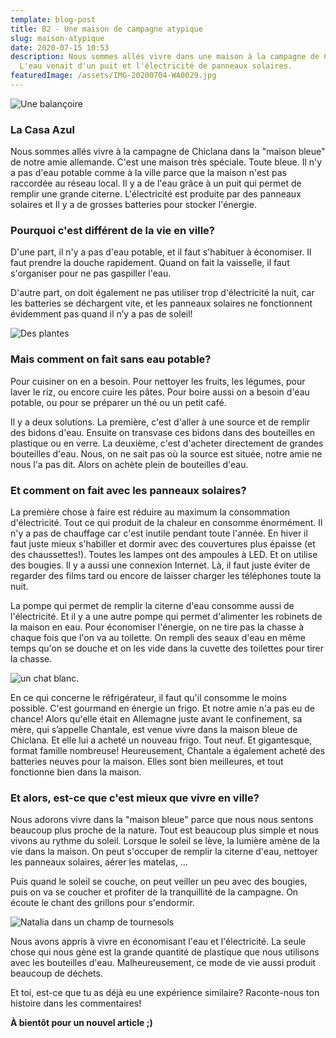 ```yaml
---
template: blog-post
title: B2 - Une maison de campagne atypique
slug: maison-atypique
date: 2020-07-15 10:53
description: Nous sommes allés vivre dans une maison à la campagne de Chiclana.
  L'eau venait d'un puit et l'électricité de panneaux solaires.
featuredImage: /assets/IMG-20200704-WA0029.jpg
---
```

![Une balançoire](/assets/IMG-20200704-WA0029.jpg "Vivre à un autre rythme...")

### La Casa Azul

Nous sommes allés vivre à la campagne de Chiclana dans la "maison bleue" de notre amie allemande. C'est une maison très spéciale. Toute bleue. Il n'y a pas d'eau potable comme à la ville parce que la maison n'est pas raccordée au réseau local. Il y a de l'eau grâce à un puit qui permet de remplir une grande citerne. L'électricité est produite par des panneaux solaires et Il y a de grosses batteries pour stocker l'énergie.

### Pourquoi c'est différent de la vie en ville?

D'une part, il n'y a pas d'eau potable, et il faut s'habituer à économiser. Il faut prendre la douche rapidement. Quand on fait la vaisselle, il faut s'organiser pour ne pas gaspiller l'eau.

D'autre part, on doit également ne pas utiliser trop d'électricité la nuit, car les batteries se déchargent vite, et les panneaux solaires ne fonctionnent évidemment pas quand il n’y a pas de soleil!

![Des plantes](/assets/IMG-20200704-WA0024.jpg "D'autres habitants de la nature...")

### Mais comment on fait sans eau potable?

Pour cuisiner on en a besoin. Pour nettoyer les fruits, les légumes, pour laver le riz, ou encore cuire les pâtes. Pour boire aussi on a besoin d'eau potable, ou pour se préparer un thé ou un petit café.

Il y a deux solutions. La première, c'est d'aller à une source et de remplir des bidons d'eau. Ensuite on transvase ces bidons dans des bouteilles en plastique ou en verre. La deuxième, c'est d'acheter directement de grandes bouteilles d'eau. Nous, on ne sait pas où la source est située, notre amie ne nous l'a pas dit. Alors on achète plein de bouteilles d'eau.

### Et comment on fait avec les panneaux solaires?

La première chose à faire est réduire au maximum la consommation d'électricité. Tout ce qui produit de la chaleur en consomme énormément. Il n'y a pas de chauffage car c'est inutile pendant toute l'année. En hiver il faut juste mieux s'habiller et dormir avec des couvertures plus épaisse (et des chaussettes!). Toutes les lampes ont des ampoules à LED. Et on utilise des bougies. Il y a aussi une connexion Internet. Là, il faut juste éviter de regarder des films tard ou encore de laisser charger les téléphones toute la nuit.

La pompe qui permet de remplir la citerne d'eau consomme aussi de l'électricité. Et il y a une autre pompe qui permet d'alimenter les robinets de la maison en eau. Pour économiser l'énergie, on ne tire pas la chasse à chaque fois que l'on va au toilette. On rempli des seaux d'eau en même temps qu'on se douche et on les vide dans la cuvette des toilettes pour tirer la chasse.

![un chat blanc.](/assets/IMG-20200704-WA0032.jpg "Petit Chat. Prononcer \" 'ti chat\"...")

En ce qui concerne le réfrigérateur, il faut qu'il consomme le moins possible. C'est gourmand en énergie un frigo. Et notre amie n'a pas eu de chance! Alors qu'elle était en Allemagne juste avant le confinement, sa mère, qui s’appelle Chantale, est venue vivre dans la maison bleue de Chiclana. Et elle lui a acheté un nouveau frigo. Tout neuf. Et gigantesque, format famille nombreuse! Heureusement, Chantale a également acheté des batteries neuves pour la maison. Elles sont bien meilleures, et tout fonctionne bien dans la maison.

### Et alors, est-ce que c'est mieux que vivre en ville?

Nous adorons vivre dans la "maison bleue" parce que nous nous sentons beaucoup plus proche de la nature. Tout est beaucoup plus simple et nous vivons au rythme du soleil. Lorsque le soleil se lève, la lumière amène de la vie dans la maison. On peut s'occuper de remplir la citerne d'eau, nettoyer les panneaux solaires, aérer les matelas, ...

Puis quand le soleil se couche, on peut veiller un peu avec des bougies, puis on va se coucher et profiter de la tranquillité de la campagne. On écoute le chant des grillons pour s'endormir.

![Natalia dans un champ de tournesols](/assets/IMG-20200704-WA0023.jpg "Je préfère ça aux embouteillages!")

Nous avons appris à vivre en économisant l'eau et l'électricité. La seule chose qui nous gène est la grande quantité de plastique que nous utilisons avec les bouteilles d'eau. Malheureusement, ce mode de vie aussi produit beaucoup de déchets.

Et toi, est-ce que tu as déjà eu une expérience similaire? Raconte-nous ton histoire dans les commentaires!

**À bientôt pour un nouvel article ;)**